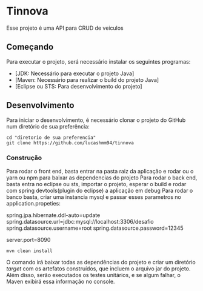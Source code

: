 # Tinnova

Esse projeto é uma API para CRUD de veiculos

## Começando

Para executar o projeto, será necessário instalar os seguintes programas:

- [JDK: Necessário para executar o projeto Java]
- [Maven: Necessário para realizar o build do projeto Java]
- [Eclipse ou STS: Para desenvolvimento do projeto]


## Desenvolvimento

Para iniciar o desenvolvimento, é necessário clonar o projeto do GitHub num diretório de sua preferência:

```shell
cd "diretorio de sua preferencia"
git clone https://github.com/lucashmm94/tinnova
```

### Construção
Para rodar o front end, basta entrar na pasta raiz da aplicação e rodar ou o yarn ou npm para baixar as dependencias do projeto
Para rodar o back end, basta entra no eclipse ou sts, importar o projeto, esperar o build e rodar com spring devtools(plugin do eclipse) a aplicação em debug
Para rodar o banco basta, criar uma instancia mysql e passar esses parametros no application.propeties:<br>

spring.jpa.hibernate.ddl-auto=update
spring.datasource.url=jdbc:mysql://localhost:3306/desafio
spring.datasource.username=root
spring.datasource.password=12345

server.port=8090


```shell
mvn clean install
```

O comando irá baixar todas as dependências do projeto e criar um diretório *target* com os artefatos construídos, que incluem o arquivo jar do projeto. 
Além disso, serão executados os testes unitários, e se algum falhar, o Maven exibirá essa informação no console.



```





